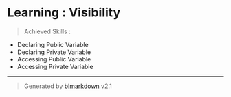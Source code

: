 # Learning : Visibility
> Achieved Skills :

+ Declaring Public Variable
+ Declaring Private Variable
+ Accessing Public Variable
+ Accessing Private Variable

---
> Generated by [blmarkdown](https://github.com/bearaujus/blmarkdown) v2.1
